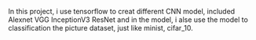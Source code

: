 In this project, i use tensorflow to creat different CNN model, included Alexnet VGG InceptionV3 ResNet 
and in the model, i alse use the model to classification the picture dataset, just like minist, cifar_10. 
